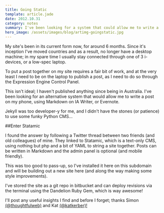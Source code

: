 ```yaml
---
title: Going Static
template: article.jade
date: 2012.10.31
category: notes
summary: I've been looking for a system that could allow me to write a post on my phone, using Markdown
hero_image: /assets/images/blog/artimg-goingstatic.jpg
---
```


My site's been in its current form now, for around 6 months. Since it's inception I've moved countries and as a result, no longer have a desktop machine; in my spare time I usually stay connected through one of 3 i-devices, or a low-spec laptop.

To put a post together on my site requires a fair bit of work, and at the very least I need to be on the laptop to publish a post, as I need to do so through the Expression Engine Control Panel.

This isn't ideal; I haven't published anything since being in Australia. I've been looking for an alternative system that would allow me to write a post on my phone, using Markdown on IA Writer, or Evernote.

Jekyll was too developer-y for me, and I didn't have the stones (or patience) to use some funky Python CMS...

##Enter Statamic

I found the answer by following a Twitter thread between two friends (and old colleagues) of mine. They linked to Statamic, which is a text-only CMS, using nothing but php and a bit of YAML to string a site together. Posts can be written in Markdown and the admin panel is optional (and mobile friendly).

This was too good to pass-up, so I've installed it here on this subdomain and will be building out a new site here (and along the way making some style improvements).

I've stored the site as a git repo in bitbucket and can deploy revisions via the terminal using the Dandelion Ruby Gem, which is way awesome!

I'll post any useful insights I find and before I forget; thanks Simon [(@thoughtfulweb)]("http://twitter.com/thoughtfulweb") and Kat [(@katkerber)!]("http://twitter.com/katkerber")
